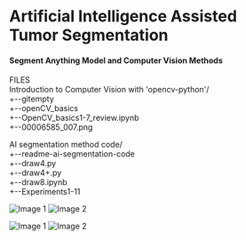 # Artificial Intelligence Assisted Tumor Segmentation
#### Segment Anything Model and Computer Vision Methods

FILES <br>
Introduction to Computer Vision with 'opencv-python'/ <br>
  +--gitempty <br>
  +--openCV_basics <br>
  +--OpenCV_basics1-7_review.ipynb <br>
  +--00006585_007.png <br>

AI segmentation method code/ <br>
  +--readme-ai-segmentation-code <br>
  +--draw4.py <br>
  +--draw4+.py <br>
  +--draw8.ipynb <br>
  +--Experiments1-11 <br>

  
  
 ![Image 1](https://drive.google.com/uc?id=1KATA_hJlWBlXkKCejMaSbIwj8A2svtS6) ![Image 2](https://drive.google.com/uc?id=1kX2bTbLLLRqwpnGtFcvT5rnjio6v58Gv)

 ![Image 1](https://drive.google.com/uc?id=1h3zcMGiWV0Y9FGW8wXld_sjeEEQDOWPg) ![Image 2](https://drive.google.com/uc?id=1T3VrnYUyI9mN7AxGOUuCLT6FKv9Vnugj) 
